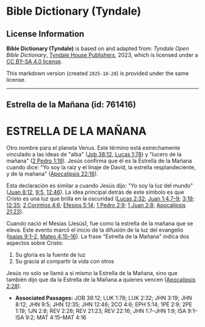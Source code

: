 # Bible Dictionary (Tyndale)

## License Information

**Bible Dictionary (Tyndale)** is based on and adapted from: _Tyndale Open Bible Dictionary_, [Tyndale House Publishers](https://tyndaleopenresources.com/), 2023, which is licensed under a [CC BY-SA 4.0 license](https://creativecommons.org/licenses/by-sa/4.0/legalcode.en).

This markdown version (created `2025-10-20`) is provided under the same license.



--------------------------------

## Estrella de la Mañana (id: 761416)

ESTRELLA DE LA MAÑANA
=====================

Otro nombre para el planeta Venus. Este término está estrechamente vinculado a las ideas de "alba" ([Job 38:12,](https://ref.ly/Job38:12) [Lucas 1:78](https://ref.ly/Luke1:78)) y "lucero de la mañana" ([2 Pedro 1:19](https://ref.ly/2Pet1:19)). Jesús confirma que él es la Estrella de la Mañana cuando dice: "Yo soy la raíz y el linaje de David, la estrella resplandeciente, y de la mañana" ([Apocalipsis 22:16](https://ref.ly/Rev22:16)).

Esta declaración es similar a cuando Jesús dijo: "Yo soy la luz del mundo" ([Juan 8:12,](https://ref.ly/John8:12) [9:5,](https://ref.ly/John9:5) [12:46](https://ref.ly/John12:46)). La idea principal detrás de este símbolo es que Cristo es una luz que brilla en la oscuridad ([Lucas 2:32](https://ref.ly/Luke2:32); [Juan 1:4](https://ref.ly/John1:4),[7–9](https://ref.ly/John1:7-John1:9); [3:19](https://ref.ly/John3:19); [12:35](https://ref.ly/John12:35); [2 Corintios 4:6](https://ref.ly/2Cor4:6); [Efesios 5:14](https://ref.ly/Eph5:14); [1 Pedro 2:9](https://ref.ly/1Pet2:9); [1 Juan 2:8](https://ref.ly/1John2:8); [Apocalipsis 21:23](https://ref.ly/Rev21:23)).

Cuando nació el Mesías (Jesús), fue como la estrella de la mañana que se eleva. Este evento marcó el inicio de la difusión de la luz del evangelio ([Isaías 9:1–2,](https://ref.ly/Isa9:1-Isa9:2) [Mateo 4:15–16](https://ref.ly/Matt4:15-Matt4:16)). La frase "Estrella de la Mañana" indica dos aspectos sobre Cristo:

1. Su gloria es la fuente de luz
2. Su gracia al compartir la vida con otros

Jesús no solo se llamó a sí mismo la Estrella de la Mañana, sino que también dijo que da la Estrella de la Mañana a quienes vencen ([Apocalipsis 2:28](https://ref.ly/Rev2:28)).

* **Associated Passages:** JOB 38:12; LUK 1:78; LUK 2:32; JHN 3:19; JHN 8:12; JHN 9:5; JHN 12:35; JHN 12:46; 2CO 4:6; EPH 5:14; 1PE 2:9; 2PE 1:19; 1JN 2:8; REV 2:28; REV 21:23; REV 22:16; JHN 1:7–JHN 1:9; ISA 9:1–ISA 9:2; MAT 4:15–MAT 4:16


